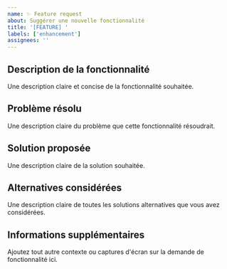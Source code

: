 ```yaml
---
name: ✨ Feature request
about: Suggérer une nouvelle fonctionnalité
title: '[FEATURE] '
labels: ['enhancement']
assignees: ''
---
```


## Description de la fonctionnalité
Une description claire et concise de la fonctionnalité souhaitée.

## Problème résolu
Une description claire du problème que cette fonctionnalité résoudrait.

## Solution proposée
Une description claire de la solution souhaitée.

## Alternatives considérées
Une description claire de toutes les solutions alternatives que vous avez considérées.

## Informations supplémentaires
Ajoutez tout autre contexte ou captures d'écran sur la demande de fonctionnalité ici.
